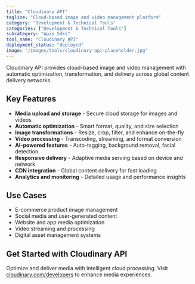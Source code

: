 ```yaml
---
title: "Cloudinary API"
tagline: "Cloud-based image and video management platform"
category: "Development & Technical Tools"
categories: ["Development & Technical Tools"]
subcategory: "Apis Sdks"
tool_name: "Cloudinary API"
deployment_status: "deployed"
image: "/images/tools/cloudinary-api-placeholder.jpg"
---
```

Cloudinary API provides cloud-based image and video management with automatic optimization, transformation, and delivery across global content delivery networks.

## Key Features

- **Media upload and storage** - Secure cloud storage for images and videos
- **Automatic optimization** - Smart format, quality, and size selection
- **Image transformations** - Resize, crop, filter, and enhance on-the-fly
- **Video processing** - Transcoding, streaming, and format conversion
- **AI-powered features** - Auto-tagging, background removal, facial detection
- **Responsive delivery** - Adaptive media serving based on device and network
- **CDN integration** - Global content delivery for fast loading
- **Analytics and monitoring** - Detailed usage and performance insights

## Use Cases

- E-commerce product image management
- Social media and user-generated content
- Website and app media optimization
- Video streaming and processing
- Digital asset management systems

## Get Started with Cloudinary API

Optimize and deliver media with intelligent cloud processing. Visit [cloudinary.com/developers](https://cloudinary.com/developers) to enhance media experiences.